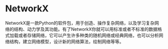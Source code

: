 # NetworkX

NetworkX是一款Python的软件包，用于创造、操作复杂网络，以及学习复杂网络的结构、动力学及其功能。有了NetworkX你就可以用标准或者不标准的数据格式加载或者存储网络，它可以产生许多种类的随机网络或经典网络，也可以分析网络结构，建立网络模型，设计新的网络算法，绘制网络等等。
